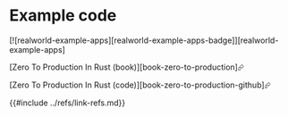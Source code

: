 # Example code

[![realworld-example-apps][realworld-example-apps-badge]][realworld-example-apps]

[Zero To Production In Rust (book)][book-zero-to-production]⮳

[Zero To Production In Rust (code)][book-zero-to-production-github]⮳

{{#include ../refs/link-refs.md}}
